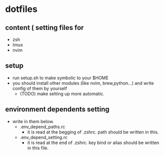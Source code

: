 # dotfiles

## content ( setting files for
* zsh
* tmux
* nvim

## setup
* run setup.sh to make symbolic to your $HOME
* you should install other modules (like nvim, brew,python...) and write config of them by yourself
  * (TODO) make setting up more automatic.

## environment dependents setting
* write in them below.
  * .env_depend_paths.rc
    * it is read at the begging of .zshrc. path should be written in this.
  * .env_depend_setting.rc
    * it is read at the end of .zshrc. key bind or alias should be written in this file.
